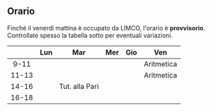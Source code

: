 
## Orario

Finché il venerdì mattina è occupato da LIMCO, l'orario è **provvisorio**. Controllate spesso la tabella sotto per eventuali variazioni.


|  | Lun | Mar | Mer | Gio | Ven |
|:---:|:---:|:---:|:---:|:---:|:---:|
|9-11| 	 |   |   |  | Aritmetica  |
|11-13|	 |   |   |  | Aritmetica  |
|14-16|	 |Tut. alla Pari   |   |  |  |
|16-18|	 |   |   |  |  | 

